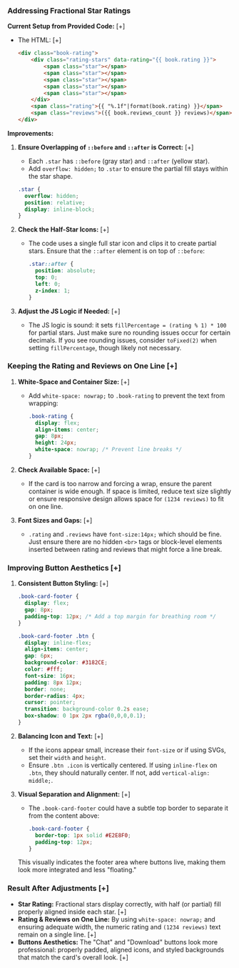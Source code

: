 ### Addressing Fractional Star Ratings

**Current Setup from Provided Code:** [+]

- The HTML: [+]
  ```html
  <div class="book-rating">
      <div class="rating-stars" data-rating="{{ book.rating }}">
          <span class="star"></span>
          <span class="star"></span>
          <span class="star"></span>
          <span class="star"></span>
          <span class="star"></span>
      </div>
      <span class="rating">{{ "%.1f"|format(book.rating) }}</span>
      <span class="reviews">({{ book.reviews_count }} reviews)</span>
  </div>
  ```

**Improvements:**

1. **Ensure Overlapping of `::before` and `::after` is Correct:** [+]
   - Each `.star` has `::before` (gray star) and `::after` (yellow star).
   - Add `overflow: hidden;` to `.star` to ensure the partial fill stays within the star shape.
   ```css
   .star {
     overflow: hidden;
     position: relative;
     display: inline-block;
   }
   ```

2. **Check the Half-Star Icons:** [+]
   - The code uses a single full star icon and clips it to create partial stars. Ensure that the `::after` element is on top of `::before`:
     ```css
     .star::after {
       position: absolute;
       top: 0;
       left: 0;
       z-index: 1;
     }
     ```

3. **Adjust the JS Logic if Needed:** [+]
   - The JS logic is sound: it sets `fillPercentage = (rating % 1) * 100` for partial stars. Just make sure no rounding issues occur for certain decimals. If you see rounding issues, consider `toFixed(2)` when setting `fillPercentage`, though likely not necessary.

### Keeping the Rating and Reviews on One Line [+]

1. **White-Space and Container Size:** [+]
   - Add `white-space: nowrap;` to `.book-rating` to prevent the text from wrapping:
     ```css
     .book-rating {
       display: flex;
       align-items: center;
       gap: 8px;
       height: 24px;
       white-space: nowrap; /* Prevent line breaks */
     }
     ```

2. **Check Available Space:** [+]
   - If the card is too narrow and forcing a wrap, ensure the parent container is wide enough. If space is limited, reduce text size slightly or ensure responsive design allows space for `(1234 reviews)` to fit on one line.

3. **Font Sizes and Gaps:** [+]
   - `.rating` and `.reviews` have `font-size:14px;` which should be fine. Just ensure there are no hidden `<br>` tags or block-level elements inserted between rating and reviews that might force a line break.

### Improving Button Aesthetics [+]

1. **Consistent Button Styling:** [+]
   ```css
   .book-card-footer {
     display: flex;
     gap: 8px;
     padding-top: 12px; /* Add a top margin for breathing room */
   }

   .book-card-footer .btn {
     display: inline-flex;
     align-items: center;
     gap: 6px;
     background-color: #3182CE;
     color: #fff;
     font-size: 16px;
     padding: 8px 12px;
     border: none;
     border-radius: 4px;
     cursor: pointer;
     transition: background-color 0.2s ease;
     box-shadow: 0 1px 2px rgba(0,0,0,0.1);
   }
   ```

2. **Balancing Icon and Text:** [+]
   - If the icons appear small, increase their `font-size` or if using SVGs, set their `width` and `height`.
   - Ensure `.btn .icon` is vertically centered. If using `inline-flex` on `.btn`, they should naturally center. If not, add `vertical-align: middle;`.

3. **Visual Separation and Alignment:** [+]
   - The `.book-card-footer` could have a subtle top border to separate it from the content above:
     ```css
     .book-card-footer {
       border-top: 1px solid #E2E8F0;
       padding-top: 12px;
     }
     ```
   This visually indicates the footer area where buttons live, making them look more integrated and less "floating."

### Result After Adjustments [+]

- **Star Rating:** Fractional stars display correctly, with half (or partial) fill properly aligned inside each star. [+]
- **Rating & Reviews on One Line:** By using `white-space: nowrap;` and ensuring adequate width, the numeric rating and `(1234 reviews)` text remain on a single line. [+]
- **Buttons Aesthetics:** The "Chat" and "Download" buttons look more professional: properly padded, aligned icons, and styled backgrounds that match the card's overall look. [+]